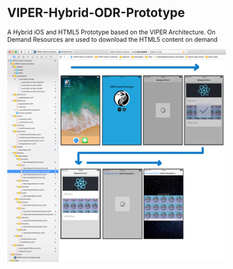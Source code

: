 # VIPER-Hybrid-ODR-Prototype
A Hybrid iOS and HTML5 Prototype based on the VIPER Architecture. On Demand Resources are used to download the HTML5 content on demand

![Screens of the app](images/VIPER-Hybrid-App-preview.png)


